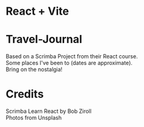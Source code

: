 # React + Vite
# Travel-Journal

Based on a Scrimba Project from their React course.\
Some places I've been to (dates are approximate).\
Bring on the nostalgia!

# Credits
Scrimba Learn React by Bob Ziroll \
Photos from Unsplash

